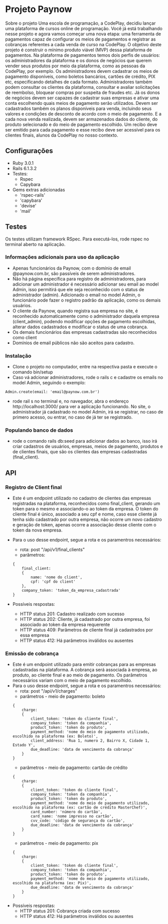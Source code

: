 # Projeto Paynow

Sobre o projeto
Uma escola de programação, a CodePlay, decidiu lançar uma plataforma de cursos online de
programação. Você já está trabalhando nesse projeto e agora vamos começar uma nova etapa:
uma ferramenta de pagamentos capaz de configurar os meios de pagamentos e registrar as
cobranças referentes a cada venda de curso na CodePlay. O objetivo deste projeto é construir
o mínimo produto viável (MVP) dessa plataforma de pagamentos.
Na plataforma de pagamentos temos dois perfis de usuários: os administradores da plataforma
e os donos de negócios que querem vender seus produtos por meio da plataforma, como as
pessoas da CodePlay, por exemplo. Os administradores devem cadastrar os meios de
pagamento disponíveis, como boletos bancários, cartões de crédito, PIX etc, especificando
detalhes de cada formato. Administradores também podem consultar os clientes da plataforma,
consultar e avaliar solicitações de reembolso, bloquear compras por suspeita de fraudes etc.
Já os donos de negócios devem ser capazes de cadastrar suas empresas e ativar uma conta
escolhendo quais meios de pagamento serão utilizados. Devem ser cadastrados também os
planos disponíveis para venda, incluindo seus valores e condições de desconto de acordo com
o meio de pagamento. E a cada nova venda realizada, devem ser armazenados dados do
cliente, do produto selecionado e do meio de pagamento escolhido. Um recibo deve ser emitido
para cada pagamento e esse recibo deve ser acessível para os clientes finais, alunos da
CodePlay no nosso contexto.

## Configurações
* Ruby 3.0.1
* Rails 6.1.3.2
* Testes:
    * Rspec
    * Capybara
* Gems extras adicionadas
    * 'rspec-rails'
    * 'capybara'
    * 'devise'
    * 'mail'

## Testes

Os testes utilizam framework RSpec. Para executá-los, rode rspec no terminal aberto na aplicação.

### Informações adicionais para uso da aplicação

* Apenas funcionários da Paynow, com o domínio de email @paynow.com.br, são passíveis de serem administradores.
* Não há página específica para registro de administradores, para adicionar um administrador é necessário adicionar seu email ao model Admin, isso permitirá que ele seja reconhecido com o status de administrador (admin). Adicionado o email no model Admin, o funcionário pode fazer o registro padrão da aplicação, como os demais usuários.
* O cliente da Paynow, quando registra sua empresa no site, é reconhecido automaticamente como o administrador daquela empresa (client_admin), podendo modificar opções de pagamento escolhidas, alterar dados cadastrados e modificar o status de uma cobrança.
* Os demais funcionários das empresas cadastradas são reconhecidos como client
* Domínios de email públicos não são aceitos para cadastro.

### Instalação

* Clone o projeto no computador, entre na respectiva pasta e execute o comando bin/setup
* Caso vá adcionar administradores, rode o rails c e cadastre os emails no model Admin, seguindo o exemplo:
```
Admin.create(email: 'email@paynow.com.br')
```
* rode rail s no terminal e, no navegador, abra o endereço http://localhost:3000/ para ver a aplicação funcionando. No site, o administrador já cadastrado no model Admin, irá se registrar, no caso de primero acesso, ou entrar, no caso de já ter se registrado.

### Populando banco de dados

* rode o comando rails db:seed para adicionar dados ao banco, isso irá criar cadastros de usuários, empresas, meios de pagamento, produtos e de clientes finais, que são os clientes das empresas cadastradas (final_client).

## API

### Registro de Client final

* Este é um endpoint utilizado no cadastro de clientes das empresas registradas na plataforma, reconhecidos como final_client, gerando um token para o mesmo e associando-o ao token da empresa. O token do cliente final é único, associado a seu cpf e nome, caso esse cliente já tenha sido cadastrado por outra empresa, não ocorre um novo cadastro e geração de token, apenas ocorre a associação desse cliente com o token da nova empresa. 
* Para o uso desse endpoint, segue a rota e os paramentros necessários: 
    * rota: post "/api/v1/final_clients"
    * parâmetros:

    ```
    {
        final_client: 
        {
            name: 'nome do client', 
            cpf: 'cpf do client'
        }, 
        company_token: 'token_da_empresa_cadastrada'
    }
    ```
* Possíveis respostas:
    * HTTP status 201: Cadastro realizado com sucesso
    * HTTP status 202: Cliente, já cadastrado por outra empresa, foi associado ao token da empresa requerente
    * HTTP status 409: Parâmetros de cliente final já cadastrados por essa empresa
    * HTTP status 412: Há parâmetros inválidos ou ausentes
    
### Emissão de cobrança

* Este é um endpoint utilizado para emitir cobranças para as empresas cadastradas na plataforma. A cobrança será associada à empresa, ao produto, ao cliente final e ao meio de pagamento. Os parâmetros necessários variam com o meio de pagamento escolhido.
* Para o uso desse endpoint, segue a rota e os paramentros necessários: 
    * rota:  post "/api/v1/charges"
    * parâmetros - meio de pagamento: boleto    
    ```
    {
        charge: 
        {
            client_token: 'token do cliente final', 
            company_token: 'token da companhia',
            product_token: 'token do produto',
            payment_method: 'nome do meio de pagamento utilizado, escolhido na plataforma (ex: Boleto)',
            client_address: 'Rua 1, numero 2, Bairro X, Cidade 1, Estado Y',
            due_deadline: 'data de vencimento da cobrança'
        }
    }
    ```
    * parâmetros - meio de pagamento: cartão de crédito
    ```
    {
        charge: 
        {
            client_token: 'token do cliente final', 
            company_token: 'token da companhia',
            product_token: 'token do produto',
            payment_method: 'nome do meio de pagamento utilizado, escolhido na plataforma (ex: cartão de crédito MasterChef)',
            card_number: 'número do cartão',
            card_name: 'nome impresso no cartão', 
            cvv_code: 'código de segurança do cartão',
            due_deadline: 'data de vencimento da cobrança'
        }
    }
    ```
    * parâmetros - meio de pagamento: pix    
    ```
    {
        charge: 
        {
            client_token: 'token do cliente final', 
            company_token: 'token da companhia',
            product_token: 'token do produto',
            payment_method: 'nome do meio de pagamento utilizado, escolhido na plataforma (ex: Pix)',
            due_deadline: 'data de vencimento da cobrança'
        }
    }
    ```
* Possíveis respostas:
    * HTTP status 201: Cobrança criada com sucesso
    * HTTP status 412: Há parâmetros inválidos ou ausentes
